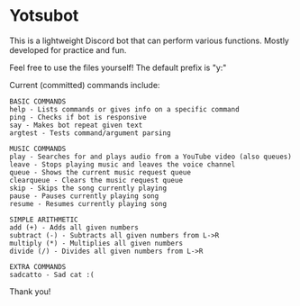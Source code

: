 # Yotsubot
This is a lightweight Discord bot that can perform various functions.
Mostly developed for practice and fun.

Feel free to use the files yourself!
The default prefix is "y:"

Current (committed) commands include:

	BASIC COMMANDS
	help - Lists commands or gives info on a specific command
	ping - Checks if bot is responsive
	say - Makes bot repeat given text
	argtest - Tests command/argument parsing
	
	MUSIC COMMANDS
	play - Searches for and plays audio from a YouTube video (also queues)
	leave - Stops playing music and leaves the voice channel
	queue - Shows the current music request queue
	clearqueue - Clears the music request queue
	skip - Skips the song currently playing
	pause - Pauses currently playing song
	resume - Resumes currently playing song
	
	SIMPLE ARITHMETIC
	add (+) - Adds all given numbers
	subtract (-) - Subtracts all given numbers from L->R
	multiply (*) - Multiplies all given numbers
	divide (/) - Divides all given numbers from L->R
	
   	EXTRA COMMANDS
   	sadcatto - Sad cat :(

Thank you!
    

